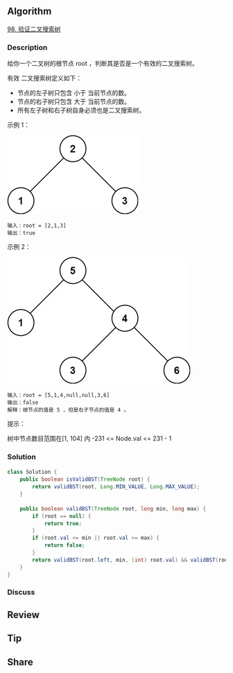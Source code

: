 ## Algorithm

[98. 验证二叉搜索树](https://leetcode.cn/problems/validate-binary-search-tree/description/?envType=study-plan-v2&envId=top-100-liked)

### Description

给你一个二叉树的根节点 root ，判断其是否是一个有效的二叉搜索树。

有效 二叉搜索树定义如下：

- 节点的左子树只包含 小于 当前节点的数。
- 节点的右子树只包含 大于 当前节点的数。
- 所有左子树和右子树自身必须也是二叉搜索树。


示例 1：

![](assets/20250422-be3a8397.png)

```
输入：root = [2,1,3]
输出：true
```

示例 2：

![](assets/20250422-a1fec93c.png)

```
输入：root = [5,1,4,null,null,3,6]
输出：false
解释：根节点的值是 5 ，但是右子节点的值是 4 。
```

提示：

树中节点数目范围在[1, 104] 内
-231 <= Node.val <= 231 - 1

### Solution

```java
class Solution {
    public boolean isValidBST(TreeNode root) {
        return validBST(root, Long.MIN_VALUE, Long.MAX_VALUE);
    }

    public boolean validBST(TreeNode root, long min, long max) {
        if (root == null) {
            return true;
        }
        if (root.val <= min || root.val >= max) {
            return false;
        }
        return validBST(root.left, min, (int) root.val) && validBST(root.right, (int) root.val, max);
    }
}
```

### Discuss

## Review


## Tip


## Share
